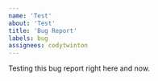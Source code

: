 ```yaml
---
name: 'Test'
about: 'Test'
title: 'Bug Report'
labels: bug
assignees: codytwinton
---
```


Testing this bug report right here and now.
